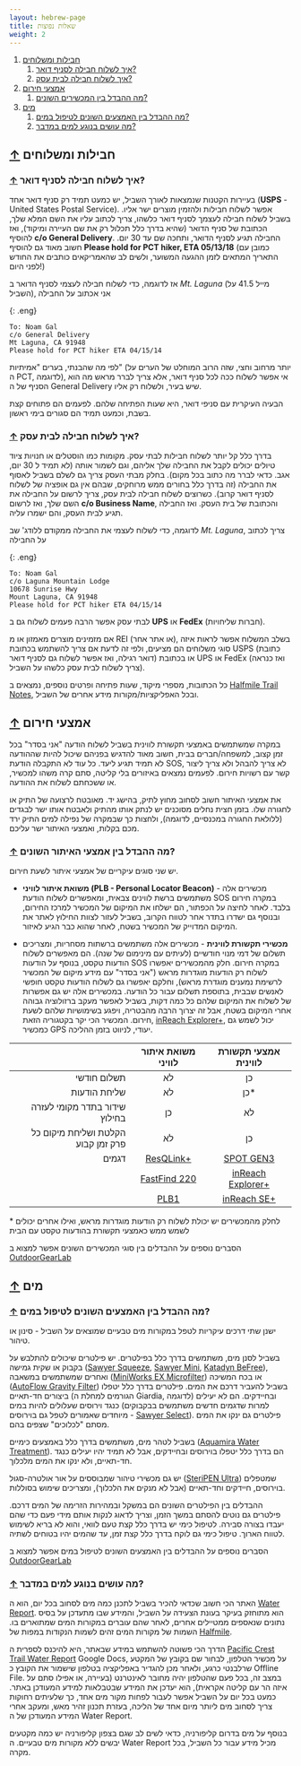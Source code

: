 ```yaml
---
layout: hebrew-page
title: שאלות נפוצות
weight: 2
---
```


1.  [חבילות ומשלוחים](#חבילות_ומשלוחים)
    1.  [איך לשלוח חבילה לסניף דואר?](#איך_לשלוח_חבילה_לסניף_דואר)
    1.  [איך לשלוח חבילה לבית עסק?](#איך_לשלוח_חבילה_לבית_עסק)
1.  [אמצעי חירום](#אמצעי_חירום)
    1.  [מה ההבדל בין המכשירים השונים?](#הבדל_בין_מכשירים)
1.  [מים](#מים)
    1.  [מה ההבדל בין האמצעים השונים לטיפול במים?](#אמצעי_טיפול_במים)
    1.  [מה עושים בנוגע למים במדבר?](#מים_במדבר)

## [↑](#) <a name="חבילות_ומשלוחים"></a> חבילות ומשלוחים

### [↑](#) <a name="איך_לשלוח_חבילה_לסניף_דואר"></a> איך לשלוח חבילה לסניף דואר?

בעיירות הקטנות שנמצאות לאורך השביל, יש כמעט תמיד רק סניף דואר אחד (**USPS** -
United States Postal Service). אפשר לשלוח חבילות ולהזמין מוצרים ישר אליו. בשביל
לשלוח חבילה לעצמך לסניף דואר כלשהו, צריך לכתוב עליו את השם המלא שלך, הכתובת של
סניף הדואר (שהיא בדרך כלל תכלול רק את שם העיירה ומיקוד), ואז להוסיף **c/o
General Delivery**. החבילה תגיע לסניף הדואר, ותחכה שם עד 30 יום. חשוב מאוד גם
להוסיף **Please hold for PCT hiker, ETA 05/13/18** (כמובן עם התאריך המתאים לזמן
ההגעה המשוער, ולשים לב שהאמריקאים כותבים את החודש לפני היום!)

אז לדוגמה, כדי לשלוח חבילה לעצמי לסניף הדואר ב _Mt. Laguna_ (מייל 41.5 על
השביל), אני אכתוב על החבילה

{: .eng}

```
To: Noam Gal
c/o General Delivery
Mt Laguna, CA 91948
Please hold for PCT hiker ETA 04/15/14
```

לפי מה שהבנתי, בערים "אמיתיות" (יותר מרחוב וחצי, שזה הרוב המוחלט של הערים על ה
PCT, לדוגמה), אי אפשר לשלוח ככה לכל סניף דואר, אלא צריך לברר מראש מה הוא הסניף
של ה General Delivery שיש בעיר, ולשלוח רק אליו.

הבעיה העיקרית עם סניפי דואר, היא שעות הפתיחה שלהם. לפעמים הם פתוחים קצת בשבת,
וכמעט תמיד הם סגורים בימי ראשון.

### [↑](#) <a name="איך_לשלוח_חבילה_לבית_עסק"></a> איך לשלוח חבילה לבית עסק?

בדרך כלל קל יותר לשלוח חבילות לבתי עסק. מקומות כמו הוסטלים או חנויות ציוד טיולים
יכולים לקבל את החבילה שלך אליהם, וגם לשמור אותה (לא תמיד ל 30 יום, אגב. כדאי
לברר מה כתוב בכל מקום). בחלק מבתי העסק צריך גם לשלם בשביל לאסוף את החבילה (זה
בדרך כלל בחורים ממש מרוחקים, שבהם אין גם אופציה של לשלוח לסניף דואר קרוב).
כשרוצים לשלוח חבילה לבית עסק, צריך לרשום על החבילה את השם שלך, ואז לרשום **c/o
Business Name**, והכתובת של בית העסק. ואז החבילה תגיע לבית העסק, והם ישמרו עליה.

לדוגמה, כדי לשלוח לעצמי את החבילה ממקודם ללודג' שב _Mt. Laguna_, צריך לכתוב על
החבילה

{: .eng}

```
To: Noam Gal
c/o Laguna Mountain Lodge
10678 Sunrise Hwy
Mount Laguna, CA 91948
Please hold for PCT hiker ETA 04/15/14
```

לבתי עסק אפשר הרבה פעמים לשלוח גם ב **UPS** או **FedEx** (חברות שליחויות).

אם מזמינים מוצרים מאמזון או מ REI (או אתר אחר), בשלב המשלוח אפשר לראות איזה סוגי
משלוחים הם מציעים, ולפי זה לדעת אם צריך להשתמש בכתובת USPS (כתובת דואר רגילה,
ואז אפשר לשלוח גם לסניף דואר) או בכתובת UPS או FedEx (ואז כנראה צריך לשלוח לבית
עסק כלשהו על השביל).

כל הכתובות, מספרי מיקוד, שעות פתיחה ופרטים נוספים, נמצאים ב [Halfmile Trail
Notes], ובכל האפליקציות/מקורות מידע אחרים של השביל.

## [↑](#) <a name="אמצעי_חירום"></a> אמצעי חירום

במקרה שמשתמשים באמצעי תקשורת לווינית בשביל לשלוח הודעה "אני בסדר" בכל זמן קצוב,
למשפחה/חברים בבית, חשוב מאוד להדגיש בפניהם שיכול להיות שההודעה לא תמיד תגיע
ליעד. כל עוד לא התקבלה הודעת SOS, לא צריך להבהל ולא צריך ליצור קשר עם רשויות
חירום. לפעמים נמצאים באיזורים בלי קליטה, סתם קרה משהו למכשיר, או ששכחתם לשלוח את
ההודעה.

את אמצעי האיתור חשוב לסחוב מחוץ לתיק, בהישג יד. מאובטח לרצועה של התיק או לחגורה
שלו. בזמן חצית נחלים מסוכנים יש לנתק אותו מהתיק ולאבטח אותו ישר לבגדים (ללולאת
החגורה במכנסיים, לדוגמה), ולחצות כך שבמקרה של נפילה למים התיק ירד מכם בקלות,
ואמצעי האיתור ישר עליכם.

### [↑](#) <a name="הבדל_בין_מכשירים"></a>מה ההבדל בין אמצעי האיתור השונים?

יש שני סוגים עיקריים של אמצעי איתור לשעת חירום.

* **משואת איתור לוויני (PLB - Personal Locator Beacon)** - מכשירים אלה משתמשים
  ברשת לווינים צבאית, ומאפשרים לשלוח הודעת SOS במקרה חירום בלבד. לאחר לחיצה על
  הכפתור, הם ישלחו את המיקום של המכשיר למרכז החירום, ובנוסף גם ישדרו בתדר אחר
  לטווח הקרוב, בשביל לעזור לצוות החילוץ לאתר את המיקום המדוייק של המכשיר בשטח,
  לאחר שהוא כבר הגיע לאיזור.

* **מכשירי תקשורת לווינית** - מכשירים אלה משתמשים ברשתות מסחריות, ומצריכים תשלום
  של דמי מנוי חודשיים (לעיתים עם מינימום של שנה). הם מאפשרים לשלוח הודעות טקסט,
  בנוסף על הודעות SOS במקרה חירום. חלק מהמכשירים יאפשרו לשלוח רק הודעות מוגדרות
  מראש ("אני בסדר" עם מידע מיקום של המכשיר לרשימת נמענים מוגדרת מראש), וחלקם
  יאפשרו גם לשלוח הודעות טקסט חופשי לאנשים שבבית, בתוספת תשלום עבור כל הודעה.
  במכשירים אלה יש גם אפשרות של לשלוח את המיקום שלהם כל כמה דקות, בשביל לאפשר
  מעקב ברזולוציה גבוהה אחרי המיקום בשטח, אבל זה יצרוך הרבה מהבטריה, ויפגע
  בשימושיות שלהם לשעת חירום. המכשיר הכי יקר בקטגוריה הזאת, [inReach Explorer+],
  יכול לשמש גם כמכשיר GPS יעודי, לניווט בזמן ההליכה.

|                                    | משואת איתור לוויני | אמצעי תקשורת לווינית |
| ---------------------------------: | :----------------: | :------------------: |
|                        תשלום חודשי |         לא         |          כן          |
|                       שליחת הודעות |         לא         |         כן\*         |
|      שידור בתדר מקומי לעזרה בחילוץ |         כן         |          לא          |
| הקלטת ושליחת מיקום כל פרק זמן קבוע |         לא         |          כן          |
|                              דגמים |    [ResQLink+]     |     [SPOT GEN3]      |
|                                    |   [FastFind 220]   | [inReach Explorer+]  |
|                                    |       [PLB1]       |    [inReach SE+]     |

\* לחלק מהמכשירים יש יכולת לשלוח רק הודעות מוגדרות מראש, ואילו אחרים יכולים לשמש
ממש כאמצעי תקשורת בהודעות טקסט עם הבית

הסברים נוספים על ההבדלים בין סוגי המכשירים השונים אפשר למצוא ב
[OutdoorGearLab][ogb_plb]

## [↑](#) <a name="מים"></a> מים

### [↑](#) <a name="אמצעי_טיפול_במים"></a> מה ההבדל בין האמצעים השונים לטיפול במים?

ישנן שתי דרכים עיקריות לטפל במקורות מים טבעיים שמוצאים על השביל - סינון או
טיהור.

בשביל לסנן מים, משתמשים בדרך כלל בפילטרים. יש פילטרים שיכולים להתלבש על בקבוק או
שקית גמישה ([Sawyer Squeeze], [Sawyer Mini], [Katadyn BeFree]), ואחרים שמשתמשים
במשאבה ([MiniWorks EX Microfilter]) או בכח המשיכה ([AutoFlow Gravity Filter])
בשביל להעביר דרכם את המים. פילטרים בדרך כלל יטפלו ביצורים חד-תאיים (הגורמים
למחלת ה Giardia, לדוגמה) ובחיידקים. הם לא יעילים כנגד וירוסים שעלולים להיות במים
(למרות שדגמים חדשים משתמשים בבקבוקים מיוחדים שאמורים לטפל גם בוירוסים - [Sawyer
Select]). פילטרים גם ינקו את המים מסתם "לכלוכים" שצפים בהם.

בשביל לטהר מים, משתמשים בדרך כלל באמצעים כימיים ([Aquamira Water Treatment]). הם
בדרך כלל יטפלו בוירוסים ובחיידקים, אבל לא תמיד יהיו יעילים כנגד חד-תאיים, ולא
ינקו את המים מלכלוך.

יש גם מכשירי טיהור שמבוססים על אור אולטרה-סגול ([SteriPEN Ultra]) שמטפלים
בוירוסים, חיידקים וחד-תאיים (אבל לא מנקים את הלכלוך), ומצריכים שימוש בסוללות.

ההבדלים בין הפילטרים השונים הם במשקל ובמהירות הזרימה של המים דרכם. פילטרים גם
נוטים להסתם במשך הזמן, וצריך לדאוג לנקות אותם מידי פעם כדי שהם יעבדו בצורה
סבירה. לטיפול כימי יש בדרך כלל קצת טעם לוואי, והוא לא בריא לשימוש לטווח הארוך.
טיפול כימי גם לוקח בדרך כלל קצת זמן, עד שהמים יהיו בטוחים לשתיה.

הסברים נוספים על ההבדלים בין האמצעים השונים לטיפול במים אפשר למצוא ב
[OutdoorGearLab][ogb_water]

### [↑](#) <a name="מים_במדבר"></a> מה עושים בנוגע למים במדבר?

האתר הכי חשוב שכדאי להכיר בשביל לתכנן כמה מים לסחוב בכל יום, הוא ה [Water
Report]. הוא מתוחזק בעיקר בעונת הצעידה על השביל, והמידע שבו מתעדכן על בסיס
נתונים שנאספים ממטיילים אחרים, לאחר שהם עוברים במקורות המים שמתוארים בו. השמות
של מקורות המים זהים לשמות הנקודות במפות של [Halfmile][halfmile trail notes].

הדרך הכי פשוטה להשתמש במידע שבאתר, היא להיכנס לספרית ה [Pacific Crest Trail
Water Report][water report folder] Google Docs, על מכשיר הטלפון, לבחור שם בקובץ
של המקטע שרלבנטי כרגע, ולאחר מכן להגדיר באפליקציה בטלפון שישמור את הקובץ כ
Offline File. במצב זה, בכל פעם שהטלפון יהיה מחובר לאינטרנט (בעיירה, או אפילו סתם
על איזה הר עם קליטה אקראית), הוא יעדכן את המידע שבטבלאות למידע המעודכן באתר.
כמעט בכל יום על השביל אפשר לעבור לפחות מקור מים אחד, כך שלעיתים רחוקות צריך
לסחוב מים ליותר מיום אחד של הליכה, בעזרת תכנון זהיר מאש, ומעקב אחרי המידע
המעודכן של ה Water Report.

בנוסף על מים בדרום קליפורניה, כדאי לשים לב שגם בצפון קליפורניה יש כמה מקטעים
יבשים ללא מקורות מים טבעיים. ה Water Report מכיל מידע עבור כל השביל, בכל מקרה.

[halfmile trail notes]: https://www.pctmap.net/trail-notes/
[resqlink+]: https://www.acrartex.com/products/catalog/personal-locator-beacons/resqlinkplus/#sthash.gocVfN1W.dpbs
[fastfind 220]: https://www.mcmurdogroup.com/mcmurdo-products/mcmurdo-fastfind-220/
[plb1]: http://oceansignal.com/products/plb1/
[spot gen3]: https://www.findmespot.com/en/index.php?cid=100
[inreach explorer+]: https://buy.garmin.com/en-US/US/p/561269
[inreach se+]: https://buy.garmin.com/en-US/US/p/561286
[ogb_plb]: https://www.outdoorgearlab.com/topics/camping-and-hiking/best-personal-locator-beacon/buying-advice
[sawyer squeeze]: https://sawyer.com/products/sawyer-squeeze-filter/
[sawyer mini]: https://sawyer.com/products/mini-filter/
[katadyn befree]: https://www.katadyn.com/us/us/14946-8019639-katadyn-beefree-water-filtration-system_usa
[miniworks ex microfilter]: https://www.msrgear.com/water/backpacking-water-filters/miniworks-ex-microfilter
[sawyer select]: https://sawyer.com/products/select-filter-and-purifier/
[autoflow gravity filter]: https://www.msrgear.com/water/backpacking-water-filters/autoflow-gravity-filter
[aquamira water treatment]: https://www.aquamira.com/product/aquamira-water-treatment-drops-1-oz/
[steripen ultra]: https://www.steripen.com/ultra/
[ogb_water]: https://www.outdoorgearlab.com/topics/camping-and-hiking/best-backpacking-water-filter/buying-advice
[water report]: https://pctwater.com/
[water report folder]: https://drive.google.com/drive/folders/0B3jydhFdh1E2aVRaVEx0SlJPUGs
